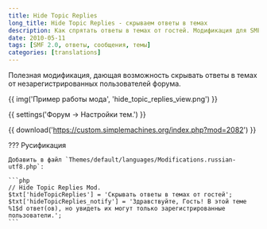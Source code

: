 ```yaml
---
title: Hide Topic Replies
long_title: Hide Topic Replies - скрываем ответы в темах
description: Как спрятать ответы в темах от гостей. Модификация для SMF.
date: 2010-05-11
tags: [SMF 2.0, ответы, сообщения, темы]
categories: [translations]
---
```


Полезная модификация, дающая возможность скрывать ответы в темах от незарегистрированных пользователей форума.

<!-- more -->

{{ img('Пример работы мода', 'hide_topic_replies_view.png') }}

{{ settings('Форум → Настройки тем.') }}

{{ download('https://custom.simplemachines.org/index.php?mod=2082') }}

??? Русификация

    Добавить в файл `Themes/default/languages/Modifications.russian-utf8.php`:

    ```php
    // Hide Topic Replies Mod.
    $txt['hideTopicReplies'] = 'Скрывать ответы в темах от гостей';
    $txt['hideTopicReplies_notify'] = 'Здравствуйте, Гость! В этой теме %1$d ответ(ов), но увидеть их могут только зарегистрированные пользователи.';
    ```
